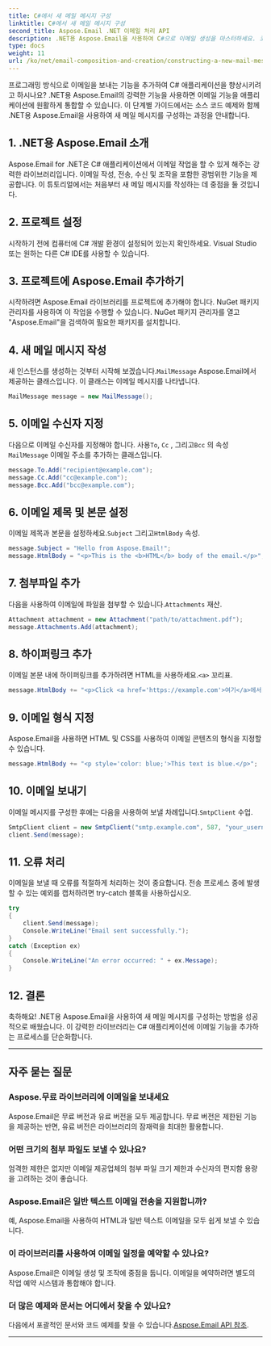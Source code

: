 ```yaml
---
title: C#에서 새 메일 메시지 구성
linktitle: C#에서 새 메일 메시지 구성
second_title: Aspose.Email .NET 이메일 처리 API
description: .NET용 Aspose.Email을 사용하여 C#으로 이메일 생성을 마스터하세요. 코드 예제가 포함된 종합 가이드입니다. 지금 앱을 향상하세요
type: docs
weight: 11
url: /ko/net/email-composition-and-creation/constructing-a-new-mail-message-in-csharp/
---
```


프로그래밍 방식으로 이메일을 보내는 기능을 추가하여 C# 애플리케이션을 향상시키려고 하시나요? .NET용 Aspose.Email의 강력한 기능을 사용하면 이메일 기능을 애플리케이션에 원활하게 통합할 수 있습니다. 이 단계별 가이드에서는 소스 코드 예제와 함께 .NET용 Aspose.Email을 사용하여 새 메일 메시지를 구성하는 과정을 안내합니다.

## 1. .NET용 Aspose.Email 소개

Aspose.Email for .NET은 C# 애플리케이션에서 이메일 작업을 할 수 있게 해주는 강력한 라이브러리입니다. 이메일 작성, 전송, 수신 및 조작을 포함한 광범위한 기능을 제공합니다. 이 튜토리얼에서는 처음부터 새 메일 메시지를 작성하는 데 중점을 둘 것입니다.

## 2. 프로젝트 설정

시작하기 전에 컴퓨터에 C# 개발 환경이 설정되어 있는지 확인하세요. Visual Studio 또는 원하는 다른 C# IDE를 사용할 수 있습니다.

## 3. 프로젝트에 Aspose.Email 추가하기

시작하려면 Aspose.Email 라이브러리를 프로젝트에 추가해야 합니다. NuGet 패키지 관리자를 사용하여 이 작업을 수행할 수 있습니다. NuGet 패키지 관리자를 열고 "Aspose.Email"을 검색하여 필요한 패키지를 설치합니다.

## 4. 새 메일 메시지 작성

 새 인스턴스를 생성하는 것부터 시작해 보겠습니다.`MailMessage` Aspose.Email에서 제공하는 클래스입니다. 이 클래스는 이메일 메시지를 나타냅니다.

```csharp
MailMessage message = new MailMessage();
```

## 5. 이메일 수신자 지정

다음으로 이메일 수신자를 지정해야 합니다. 사용`To`, `Cc` , 그리고`Bcc` 의 속성`MailMessage` 이메일 주소를 추가하는 클래스입니다.

```csharp
message.To.Add("recipient@example.com");
message.Cc.Add("cc@example.com");
message.Bcc.Add("bcc@example.com");
```

## 6. 이메일 제목 및 본문 설정

 이메일 제목과 본문을 설정하세요.`Subject` 그리고`HtmlBody` 속성.

```csharp
message.Subject = "Hello from Aspose.Email!";
message.HtmlBody = "<p>This is the <b>HTML</b> body of the email.</p>";
```

## 7. 첨부파일 추가

 다음을 사용하여 이메일에 파일을 첨부할 수 있습니다.`Attachments` 재산.

```csharp
Attachment attachment = new Attachment("path/to/attachment.pdf");
message.Attachments.Add(attachment);
```

## 8. 하이퍼링크 추가

 이메일 본문 내에 하이퍼링크를 추가하려면 HTML을 사용하세요.`<a>` 꼬리표.

```csharp
message.HtmlBody += "<p>Click <a href='https://example.com'>여기</a>에서 당사 웹사이트를 방문하세요.</p>";
```

## 9. 이메일 형식 지정

Aspose.Email을 사용하면 HTML 및 CSS를 사용하여 이메일 콘텐츠의 형식을 지정할 수 있습니다.

```csharp
message.HtmlBody += "<p style='color: blue;'>This text is blue.</p>";
```

## 10. 이메일 보내기

 이메일 메시지를 구성한 후에는 다음을 사용하여 보낼 차례입니다.`SmtpClient` 수업.

```csharp
SmtpClient client = new SmtpClient("smtp.example.com", 587, "your_username", "your_password");
client.Send(message);
```

## 11. 오류 처리

이메일을 보낼 때 오류를 적절하게 처리하는 것이 중요합니다. 전송 프로세스 중에 발생할 수 있는 예외를 캡처하려면 try-catch 블록을 사용하십시오.

```csharp
try
{
    client.Send(message);
    Console.WriteLine("Email sent successfully.");
}
catch (Exception ex)
{
    Console.WriteLine("An error occurred: " + ex.Message);
}
```

## 12. 결론

축하해요! .NET용 Aspose.Email을 사용하여 새 메일 메시지를 구성하는 방법을 성공적으로 배웠습니다. 이 강력한 라이브러리는 C# 애플리케이션에 이메일 기능을 추가하는 프로세스를 단순화합니다.

---

## 자주 묻는 질문

### Aspose.무료 라이브러리에 이메일을 보내세요
   Aspose.Email은 무료 버전과 유료 버전을 모두 제공합니다. 무료 버전은 제한된 기능을 제공하는 반면, 유료 버전은 라이브러리의 잠재력을 최대한 활용합니다.

### 어떤 크기의 첨부 파일도 보낼 수 있나요?
   엄격한 제한은 없지만 이메일 제공업체의 첨부 파일 크기 제한과 수신자의 편지함 용량을 고려하는 것이 좋습니다.

### Aspose.Email은 일반 텍스트 이메일 전송을 지원합니까?
   예, Aspose.Email을 사용하여 HTML과 일반 텍스트 이메일을 모두 쉽게 보낼 수 있습니다.

### 이 라이브러리를 사용하여 이메일 일정을 예약할 수 있나요?
   Aspose.Email은 이메일 생성 및 조작에 중점을 둡니다. 이메일을 예약하려면 별도의 작업 예약 시스템과 통합해야 합니다.

### 더 많은 예제와 문서는 어디에서 찾을 수 있나요?
   다음에서 포괄적인 문서와 코드 예제를 찾을 수 있습니다.[Aspose.Email API 참조](https://reference.aspose.com/email/net/).

---